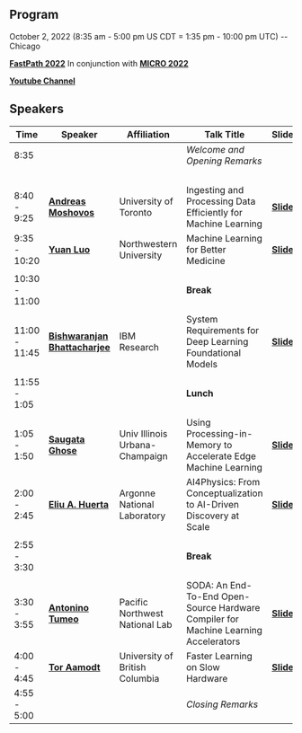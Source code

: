 ## Program
October 2, 2022 (8:35 am - 5:00 pm US CDT = 1:35 pm - 10:00 pm UTC) -- Chicago

**[FastPath 2022](https://fastpathconference.github.io/FastPath2022/)** In conjunction with **[MICRO 2022](https://www.microarch.org/micro55/)**

**[Youtube Channel](https://www.youtube.com/playlist?list=PLiFY02l7XTttZ5DOoIrYYb5Qt2cYZpcU8)**

## Speakers

| Time | Speaker | Affiliation | Talk Title | Slides/Paper | Video |
| ----       | ----    | ----        | ----       | ----   | ----  |
| 8:35             |         |             | *Welcome and Opening Remarks*     |        |  |
|                  |         |             |            |        |**[Video](https://youtu.be/Bx1t98-3KJQ)**       |
| 8:40 - 9:25       | **[Andreas Moshovos](https://fastpathconference.github.io/FastPath2022/Program/Moshovos)**             | University of Toronto                          | Ingesting and Processing Data Efficiently for Machine Learning |**[Slides](https://fastpathconference.github.io/FastPath2022/Program/FastPath2022_Andreas_Moshovos.pdf)**   |**[Video](https://youtu.be/Ad81gId1Bew)**  |
| 9:35 - 10:20       | **[Yuan Luo](https://fastpathconference.github.io/FastPath2022/Program/Luo)**             | Northwestern University                          | Machine Learning for Better Medicine | **[Slides](https://fastpathconference.github.io/FastPath2022/Program/FastPath2022_Yuan_Luo.pdf)**  |  |
|                  |         |             |            |        |       |
| 10:30 - 11:00       |              |                           | **Break** |   |  |
|                  |         |             |            |        |       |
| 11:00 - 11:45       | **[Bishwaranjan Bhattacharjee](https://fastpathconference.github.io/FastPath2022/Program/Bhattacharjee)**             | IBM Research                          | System Requirements for Deep Learning Foundational Models | **[Slides](https://fastpathconference.github.io/FastPath2022/Program/FastPath2022_B_Bhattacharjee.pdf)**  |**[Video](https://youtu.be/zZrw1hz-PmA)**  |
|                  |         |             |            |        |       |
| 11:55 - 1:05       |              |                           | **Lunch** |   |  |
|                  |         |             |            |        |       |
| 1:05 - 1:50       | **[Saugata Ghose](https://fastpathconference.github.io/FastPath2022/Program/Ghose)**             | Univ Illinois Urbana-Champaign                          | Using Processing-in-Memory to Accelerate Edge Machine Learning | **[Slides](https://fastpathconference.github.io/FastPath2022/Program/FastPath2022_Saugata_Ghose.pdf)**  |**[Video](https://youtu.be/SouCtVfxOwg)**  |
| 2:00 - 2:45       | **[Eliu A. Huerta](https://fastpathconference.github.io/FastPath2022/Program/Huerta)**             | Argonne National Laboratory                          | AI4Physics: From Conceptualization to AI-Driven Discovery at Scale | **[Slides](https://fastpathconference.github.io/FastPath2022/Program/FastPath2022_Eliu_Huerta.pdf)**  |**[Video](https://youtu.be/6wFTOOJ4n9A)**  |
|                  |         |             |            |        |       |
| 2:55 - 3:30       |              |                           | **Break** |   |  |
|                  |         |             |            |        |       |
| 3:30 - 3:55       | **[Antonino Tumeo](https://fastpathconference.github.io/FastPath2022/Program/Tumeo)**             | Pacific Northwest National Lab                        | SODA: An End-To-End Open-Source Hardware Compiler for Machine Learning Accelerators | **[Slides](https://fastpathconference.github.io/FastPath2022/Program/FastPath2022_Antonino_Tumeo.pdf)** **[Paper](https://fastpathconference.github.io/FastPath2022/Program/FastPath2022_paper_8360.pdf)**  |  **[Video](https://youtu.be/xlzRtADPXY8)**|
| 4:00 - 4:45       | **[Tor Aamodt](https://fastpathconference.github.io/FastPath2022/Program/Aamodt)**             | University of British Columbia                        | Faster Learning on Slow Hardware | **[Slides](https://fastpathconference.github.io/FastPath2022/Program/FastPath2022_Tor_Aamodt.pdf)**  |  **[Video](https://youtu.be/4PwqyxvIoUg)**  |
| 4:55 - 5:00       |              |                           | *Closing Remarks* |   ||
